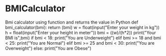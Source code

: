 # BMICalculator
Bmi calculator using function and returns the value in Python
def bmi_calculator(bmi):
   return (bmi)
w = float(input("Enter your weight in kg"))
h = float(input("Enter your height in meter"))
bmi = ((w)/(h*2))
print("Your BMI is",bmi)
if bmi < 18:
  print("You are Underweight")
elif bmi >= 18  and  bmi < 25:
  print("You are Normal")
elif bmi >= 25 and bmi < 30:
  print("You are Overweight")
else:
  print("You are Obese")

